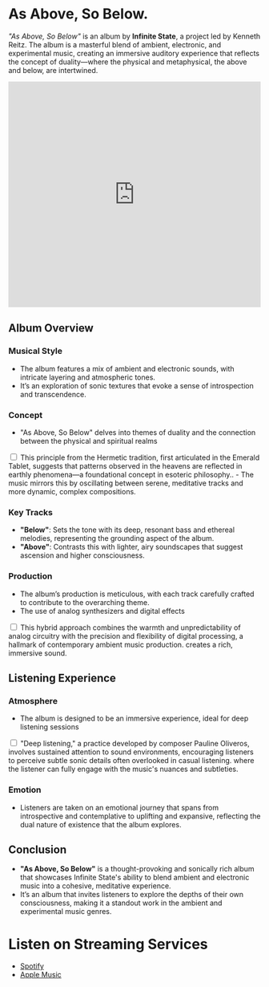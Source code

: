 # As Above, So Below.


*"As Above, So Below"* is an album by **Infinite State**, a project led by Kenneth Reitz. The album is a masterful blend of ambient, electronic, and experimental music, creating an immersive auditory experience that reflects the concept of duality—where the physical and metaphysical, the above and below, are intertwined.

<iframe allow="autoplay *; encrypted-media *;" frameborder="0" height="450" style="width:100%;max-width:660px;overflow:hidden;background:transparent;" sandbox="allow-forms allow-popups allow-same-origin allow-scripts allow-storage-access-by-user-activation allow-top-navigation-by-user-activation" src="https://embed.music.apple.com/us/album/as-above-so-below/1440343978"></iframe>

## Album Overview

### Musical Style
- The album features a mix of ambient and electronic sounds, with intricate layering and atmospheric tones.
- It’s an exploration of sonic textures that evoke a sense of introspection and transcendence.

### Concept
- "As Above, So Below" delves into themes of duality and the connection between the physical and spiritual realms<label for="sn-hermeticism" class="margin-toggle sidenote-number"></label>
<input type="checkbox" id="sn-hermeticism" class="margin-toggle"/>
<span class="sidenote">This principle from the Hermetic tradition, first articulated in the Emerald Tablet, suggests that patterns observed in the heavens are reflected in earthly phenomena—a foundational concept in esoteric philosophy.</span>.
- The music mirrors this by oscillating between serene, meditative tracks and more dynamic, complex compositions.

### Key Tracks
- **"Below"**: Sets the tone with its deep, resonant bass and ethereal melodies, representing the grounding aspect of the album.
- **"Above"**: Contrasts this with lighter, airy soundscapes that suggest ascension and higher consciousness.

### Production
- The album’s production is meticulous, with each track carefully crafted to contribute to the overarching theme.
- The use of analog synthesizers and digital effects<label for="sn-analog-digital" class="margin-toggle sidenote-number"></label>
<input type="checkbox" id="sn-analog-digital" class="margin-toggle"/>
<span class="sidenote">This hybrid approach combines the warmth and unpredictability of analog circuitry with the precision and flexibility of digital processing, a hallmark of contemporary ambient music production.</span> creates a rich, immersive sound.

## Listening Experience

### Atmosphere
- The album is designed to be an immersive experience, ideal for deep listening sessions<label for="sn-deep-listening" class="margin-toggle sidenote-number"></label>
<input type="checkbox" id="sn-deep-listening" class="margin-toggle"/>
<span class="sidenote">"Deep listening," a practice developed by composer Pauline Oliveros, involves sustained attention to sound environments, encouraging listeners to perceive subtle sonic details often overlooked in casual listening.</span> where the listener can fully engage with the music's nuances and subtleties.

### Emotion
- Listeners are taken on an emotional journey that spans from introspective and contemplative to uplifting and expansive, reflecting the dual nature of existence that the album explores.

## Conclusion
- **"As Above, So Below"** is a thought-provoking and sonically rich album that showcases Infinite State's ability to blend ambient and electronic music into a cohesive, meditative experience.
- It’s an album that invites listeners to explore the depths of their own consciousness, making it a standout work in the ambient and experimental music genres.

# Listen on Streaming Services

- [Spotify](https://open.spotify.com/album/3DH7kyV3oRhvfp5mDzZtXh)
- [Apple Music](hhttps://music.apple.com/us/album/as-above-so-below/1440343978)
